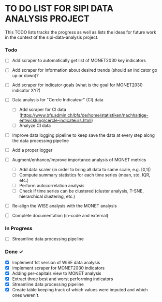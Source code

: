 # TO DO LIST FOR SIPI DATA ANALYSIS PROJECT

This TODO lists tracks the progress as well as lists the
ideas for future work in the context of the sipi-data-analysis
project.


### Todo

- [ ] Add scraper to automatically get list of MONET2030 key indicators
- [ ] Add scraper for information about desired trends (should an indicator go up or down)?
- [ ] Add scraper for indicator goals (what is the goal for MONET2030 indicator XY?)
- [ ] Data analysis for "Cercle Indicateur" (CI) data
  - [ ] Add scraper for CI data (https://www.bfs.admin.ch/bfs/de/home/statistiken/nachhaltige-entwicklung/cercle-indicateurs.html)
  - [ ] Analyze CI data
- [ ] Improve data logging pipeline to keep save the data at every step along the data processing pipeline
- [ ] Add a proper logger 
- [ ] Augment/enhance/improve importance analysis of MONET metrics  
  - [ ] Add data scaler (in order to bring all data to same scale, e.g. [0,1])
  - [ ] Compute summary statistics for each time series (mean, std, IQR, etc.)
  - [ ] Perform autocorrelation analysis
  - [ ] Check if time series can be clustered (cluster analysis, T-SNE, hierarchical clustering, etc.)
- [ ] Re-align the WISE analysis with the MONET analysis
- [ ] Complete documentation (in-code and external)


### In Progress
- [ ] Streamline data processing pipeline

### Done ✓

- [x] Implement 1st version of WISE data analysis 
- [x] Implement scraper for MONET2030 indicators 
- [x] Adding per-capitals view to MONET analysis
- [x] Extract three best and worst performing indicators
- [x] Streamline data processing pipeline
- [x] Create table keeping track of which values were imputed and which ones weren't.
